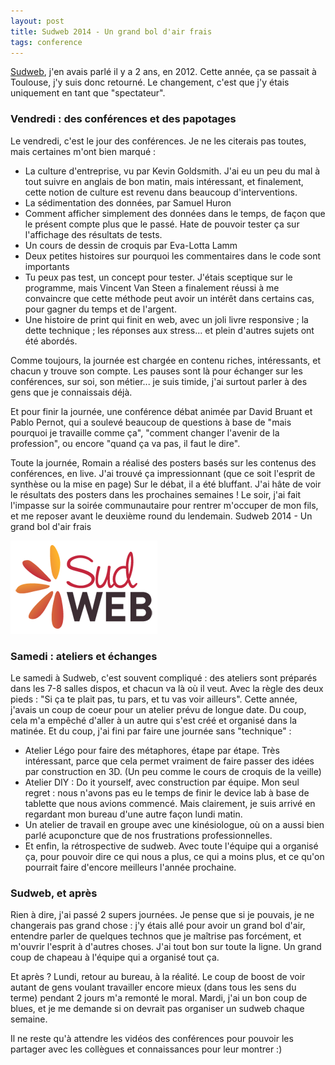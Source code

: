 ```yaml
---
layout: post
title: Sudweb 2014 - Un grand bol d'air frais
tags: conference
---
```


[Sudweb](http://sudweb.fr/), j'en avais parlé il y a 2 ans, en 2012. Cette année, ça se passait à Toulouse, j'y suis donc retourné. Le changement, c'est que j'y étais uniquement en tant que "spectateur".

### Vendredi : des conférences et des papotages

Le vendredi, c'est le jour des conférences. Je ne les citerais pas toutes, mais certaines m'ont bien marqué :

* La culture d'entreprise, vu par Kevin Goldsmith. 
J'ai eu un peu du mal à tout suivre en anglais de bon matin, mais intéressant, et finalement, cette notion de culture est revenu dans beaucoup d'interventions.
* La sédimentation des données, par Samuel Huron
* Comment afficher simplement des données dans le temps, de façon que le présent compte plus que le passé. Hate de pouvoir tester ça sur l'affichage des résultats de tests.
* Un cours de dessin de croquis par Eva-Lotta Lamm
* Deux petites histoires sur pourquoi les commentaires dans le code sont importants
* Tu peux pas test, un concept pour tester. J'étais sceptique sur le programme, mais Vincent Van Steen a finalement réussi à me convaincre que cette méthode peut avoir un intérêt dans certains cas, pour gagner du temps et de l'argent.
* Une histoire de print qui finit en web, avec un joli livre responsive ; la dette technique ; les réponses aux stress... et plein d'autres sujets ont été abordés.

Comme toujours, la journée est chargée en contenu riches, intéressants, et chacun y trouve son compte. Les pauses sont là pour échanger sur les conférences, sur soi, son métier... je suis timide, j'ai surtout parler à des gens que je connaissais déjà.

Et pour finir la journée, une conférence débat animée par David Bruant et Pablo Pernot, qui a soulevé beaucoup de questions à base de "mais pourquoi je travaille comme ça", "comment changer l'avenir de la profession", ou encore "quand ça va pas, il faut le dire".

Toute la journée, Romain a réalisé des posters basés sur les contenus des conférences, en live. J'ai trouvé ça impressionnant (que ce soit l'esprit de synthèse ou la mise en page) Sur le débat, il a été bluffant. J'ai hâte de voir le résultats des posters dans les prochaines semaines !
Le soir, j'ai fait l'impasse sur la soirée communautaire pour rentrer m'occuper de mon fils, et me reposer avant le deuxième round du lendemain.
Sudweb 2014 - Un grand bol d'air frais

![SudWeb Logo](/public/pictures/2014/sudweb.png "Sudweb")


### Samedi : ateliers et échanges

Le samedi à Sudweb, c'est souvent compliqué : des ateliers sont préparés dans les 7-8 salles dispos, et chacun va là où il veut. Avec la règle des deux pieds : "Si ça te plait pas, tu pars, et tu vas voir ailleurs".
Cette année, j'avais un coup de coeur pour un atelier prévu de longue date. Du coup, cela m'a empêché d'aller à un autre qui s'est créé et organisé dans la matinée. Et du coup, j'ai fini par faire une journée sans "technique" :

* Atelier Légo pour faire des métaphores, étape par étape. Très intéressant, parce que cela permet vraiment de faire passer des idées par construction en 3D. (Un peu comme le cours de croquis de la veille)
* Atelier DIY : Do it yourself, avec construction par équipe. Mon seul regret : nous n'avons pas eu le temps de finir le device lab à base de tablette que nous avions commencé. Mais clairement, je suis arrivé en regardant mon bureau d'une autre façon lundi matin.
* Un atelier de travail en groupe avec une kinésiologue, où on a aussi bien parlé acuponcture que de nos frustrations professionnelles.
* Et enfin, la rétrospective de sudweb. Avec toute l'équipe qui a organisé ça, pour pouvoir dire ce qui nous a plus, ce qui a moins plus, et ce qu'on pourrait faire d'encore meilleurs l'année prochaine.

### Sudweb, et après

Rien à dire, j'ai passé 2 supers journées. Je pense que si je pouvais, je ne changerais pas grand chose : j'y étais allé pour avoir un grand bol d'air, entendre parler de quelques technos que je maîtrise pas forcément, et m'ouvrir l'esprit à d'autres choses. J'ai tout bon sur toute la ligne. Un grand coup de chapeau à l'équipe qui a organisé tout ça.

Et après ? Lundi, retour au bureau, à la réalité. Le coup de boost de voir autant de gens voulant travailler encore mieux (dans tous les sens du terme) pendant 2 jours m'a remonté le moral. Mardi, j'ai un bon coup de blues, et je me demande si on devrait pas organiser un sudweb chaque semaine.

Il ne reste qu'à attendre les vidéos des conférences pour pouvoir les partager avec les collègues et connaissances pour leur montrer :)